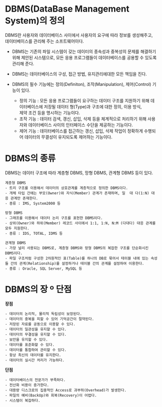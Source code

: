 # DBMS(DataBase Management System)의 정의
DBMS란 사용자와 데이터베이스 사이에서 사용자의 요구에 따라 정보를 생성해주고, 데이터베이스를 관리해 주는 소프트웨어이다.

- DBMS는 기존의 파일 시스템이 갖는 데이터의 종속성과 중복성의 문제를 해결하기 위해 제안된 시스템으로, 모든 응용 프로그램들이 데이터베이스를 공용할 수 있도록 관리해 준다.
- DBMS는 데이터베이스의 구성, 접근 방법, 유지관리에대한 모든 책임을 진다.
- DBMS의 필수 기능에는 정의(Definiton), 조작(Manipulation), 제어(Control) 기능이 있다.
    
    - 정의 기능 : 모든 응용 프로그램들이 요구하는 데이터 구조를 지원하기 위해 데이터베이스에 저장될 데이터 형(Type)과 구조에 대한 정의, 이용 방식,   
      제약 조건 등을 명시하는 기능이다.
    - 조작 기능 : 데이터 검색, 갱신, 삽입, 삭제 등을 체계적으로 처리하기 위해 사용자와 데이터베이스 사이의 인터페이스 수단을 제공하는 기능이다.
    - 제어 기능 : 데이터베이스를 접근하는 갱신, 삽입, 삭제 작업이 정확하게 수행되어 데이터의 무결성이 유지되도록 제어하는 기능이다.

# DBMS의 종류
DBMS는 데이터 구조에 따라 계층형 DBMS, 망형 DBMS, 관계형 DBMS 등이 있다.
```
계층형 DBMS
- 트리 구조를 이용해서 데이터의 상호관계를 계층적으로 정의한 DBMS이다.
- 개체 타입 간에는 부모(Owner)와 자식(Member) 관계가 존재하며, 일  대 다(1:N) 대응 관계만 존재한다.
- 종류 : IMS, System2000 등

망형 DBMS
- 그래프를 이용해서 데이터 논리 구조를 표현한 DBMS이다.
- 상위(Owner)와 하위(Member) 레코드 사이에서 1:1, 1:N, N:M (다대다) 대응 관계를 모두 지원한다.
- 종류 : IDS, TOTAL, IDMS 등

관계형 DBMS
- 가장 널리 사용되는 DBMS로, 계층형 DBMS와 망형 DBMS의 복잡한 구조를 단순화시킨 DBMS이다.
- 파일 구조처럼 구성한 2차원적인 표(Table)를 하나의 DB로 묶어서 테이블 내에 있는 속성들 간의 관계(Relationship)를 설정하거나 테이블 간의 관계를 설정하여 이용한다.
- 종류 : Oracle, SQL Server, MySQL 등
```

# DBMS의 장 º 단점
__장점__
```                                    
- 데이터의 논리적, 물리적 독립성이 보장된다.
- 데이터의 중복을 피할 수 있어 기억공간이 절약된다.
- 저장된 자료를 공동으로 이용할 수 있다.
- 데이터의 일관성을 유지할 수 있다.
- 데이터의 무결성을 유지할 수 있다.
- 보안을 유지할 수 있다.
- 데이터를 표준화할 수 있다.
- 데이터를 통합하여 관리할 수 있다.
- 항상 최신의 데이터를 유지한다.
- 데이터의 실시간 처리가 가능하다.
```

__단점__
```
- 데이터베이스의 전문가가 부족하다.
- 전산화 비용이 증가한다.
- 대용량 디스크로의 집중적인 Access로 과부하(Overhead)가 발생한다.
- 파일의 예비(BackUp)와 회복(Recovery)이 어렵다.
- 시스템이 복잡하다.
```